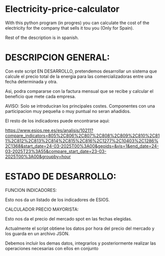 # Electricity-price-calculator  




With this python program (in progres) you can calculate the cost of the electricity for the company that sells it tou you (Only for Spain).

Rest of the description is in spanish.


# DESCRIPCION GENERAL:

Con este script EN DESARROLLO, pretendemos desarrollar un sistema que calcule el precio total de la energia para las comercializadoras entre una fecha determinada y otra.

Asi, podra compararse con la factura mensual que se recibe y calcular el beneficio que mete cada empresa.

AVISO:  Solo se introduciran los principales costes.  Componentes con una participacion muy pequeña o muy puntual no seran añadidos.

El resto de los indicadores puede encontrarse aqui:

https://www.esios.ree.es/es/analisis/10211?compare_indicators=805%2C806%2C807%2C808%2C809%2C810%2C811%2C812%2C813%2C814%2C815%2C816%2C1277%2C10403%2C1286%2C1368&start_date=24-03-2025T00%3A00&geoids=&vis=1&end_date=24-03-2025T23%3A55&compare_start_date=23-03-2025T00%3A00&groupby=hour



# ESTADO DE DESARROLLO:

FUNCION INDICADORES:  

Esto nos da un listado de los indicadores de ESIOS.


CALCULADOR PRECIO MAYORISTA: 

Esto nos da el precio del mercado spot en las fechas elegidas.

Actualmente el script obtiene los datos por hora del precio del mercado y los guarda en un archivo JSON.



Debemos incluir los demas datos, integrarlos y posteriormente realizar las operaciones necesarias con ellos en conjunto

